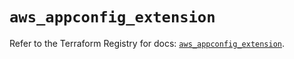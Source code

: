 # `aws_appconfig_extension`

Refer to the Terraform Registry for docs: [`aws_appconfig_extension`](https://registry.terraform.io/providers/hashicorp/aws/5.51.1/docs/resources/appconfig_extension).
